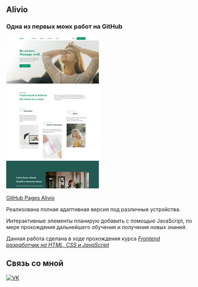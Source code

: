 ## Alivio
### Одна из первых моих работ  на GitHub  

![screenshot](README/Alivio.jpg)

[GitHub Pages Alivio](https://vsamura.github.io/Alivio/)  

Реализована полная адаптивная версия под различные устройства.  

Интерактивные элементы планирую добавить с помощью JavaScript, по мере прохождения дальнейшего обучения и получения новых знаний.    

Данная работа сделана в ходе прохождения курса [*Frontend разработчик на HTML, CSS и JavaScript*](https://stepik.org/course/113402)  

## Связь со мной
[![VK](https://img.shields.io/badge/вконтакте-%232E87FB.svg?&style=for-the-badge&logo=vk&logoColor=white)](https://vk.com/vxsamura)
